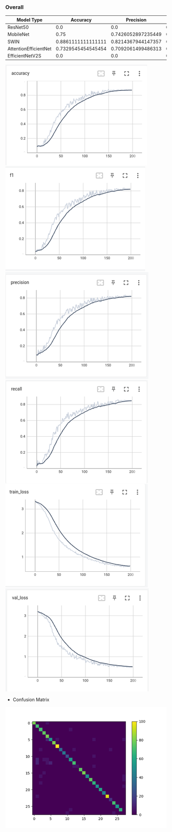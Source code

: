 ### Overall

| Model Type            | Accuracy           | Precision          | Recall             | F1 Score           | Params             |    
|-----------------------|--------------------|--------------------|--------------------|--------------------|--------------------|
| ResNet50              | 0.0 | 0.0 | 0.0   | 0.0 | 23565404
| MobileNet             | 0.75               | 0.7426052897235449 | 0.7604792961160813 | 0.7315722419273002 | 2259740            | 0.01093912124633789
| SWIN                  | 0.8861111111111111 | 0.8214367944147357 | 0.8432166660370441 | 0.822309550392583  | 27540886           | 0.43773937225341797
| AttentionEfficientNet | 0.7329545454545454 | 0.7092061499486313 | 0.6934227800778768 | 0.6838596462150024 | 11404500           |
| EfficientNetV2S       | 0.0 | 0.0 | 0.0 | 0.0 | 20213356



<img src = 'https://github.com/taruntiwarihp/Projects_DS/blob/master/Classification_Assignment/plots/Accuracy.png'> <img src = 'https://github.com/taruntiwarihp/Projects_DS/blob/master/Classification_Assignment/plots/f1_score.png'>
<img src = 'https://github.com/taruntiwarihp/Projects_DS/blob/master/Classification_Assignment/plots/precision.png'> <img src = 'https://github.com/taruntiwarihp/Projects_DS/blob/master/Classification_Assignment/plots/recall.png'>
<img src = 'https://github.com/taruntiwarihp/Projects_DS/blob/master/Classification_Assignment/plots/train_loss.png'> <img src = 'https://github.com/taruntiwarihp/Projects_DS/blob/master/Classification_Assignment/plots/val_loss.png'>


* Confusion Matrix
<img src = 'https://github.com/taruntiwarihp/Projects_DS/blob/master/Classification_Assignment/plots/confusion_matrix.png'>

